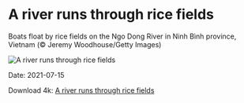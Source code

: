 # A river runs through rice fields

Boats float by rice fields on the Ngo Dong River in Ninh Bình province, Vietnam (© Jeremy Woodhouse/Getty Images)

![A river runs through rice fields](https://bing.com/th?id=OHR.NgoDong_EN-US7569222084_UHD.jpg&rf=LaDigue_UHD.jpg&pid=hp&w=1024&h=576)

Date: 2021-07-15

Download 4k: [A river runs through rice fields](https://bing.com/th?id=OHR.NgoDong_EN-US7569222084_UHD.jpg&rf=LaDigue_UHD.jpg&pid=hp&w=3840&h=2160)

